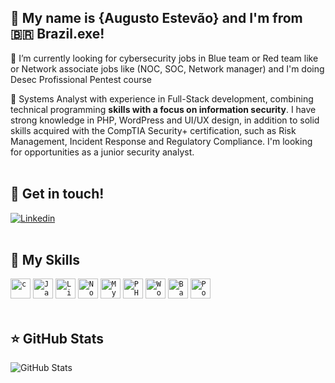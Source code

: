 ## 💜 My name is {Augusto Estevão} and I'm from 🇧🇷 Brazil.exe!

🔭 I’m currently looking for cybersecurity jobs in Blue team or Red team like or Network associate jobs like (NOC, SOC, Network manager) and I'm doing Desec Profissional Pentest course</p>

💬 Systems Analyst with experience in Full-Stack development, combining technical programming <b>skills with a focus on information security</b>. I have strong knowledge in PHP, WordPress and UI/UX design, in addition to solid skills acquired with the CompTIA Security+ certification, such as Risk Management, Incident Response and Regulatory Compliance. I'm looking for opportunities as a junior security analyst.
<br></br>
## 📮 Get in touch!

[![Linkedin](https://img.shields.io/badge/-Linkedin-0e76a8?style=flat-square&logo=Linkedin&logoColor=white&link=https://www.linkedin.com/in/augustoe/)](https://www.linkedin.com/in/augustoe/)<br></br>

## 🚀 My Skills

<code><img height="32" src="https://skillicons.dev/icons?i=rust" alt="c"/></code>
<code><img height="32" src="https://skillicons.dev/icons?i=c" alt="Javascript"/></code>
<code><img height="32" src="https://skillicons.dev/icons?i=linux" alt="Linux"/></code>
<code><img height="32" src="https://skillicons.dev/icons?i=nodejs" alt="Nodejs"/></code>
<code><img height="32" src="https://skillicons.dev/icons?i=mysql" alt="MySQL"/></code>
<code><img height="32" src="https://skillicons.dev/icons?i=php" alt="PHP"/></code>
<code><img height="32" src="https://skillicons.dev/icons?i=wordpress" alt="Wordpress"/></code>
<code><img height="32" src="https://skillicons.dev/icons?i=bash" alt="Bash"/></code>
<code><img height="32" src="https://skillicons.dev/icons?i=powershell" alt="Powershell"/></code><br></br>


## ⭐ GitHub Stats

![GitHub Stats](https://github-readme-stats.vercel.app/api?username=at0mic-l1mbo&show_icons=true)




